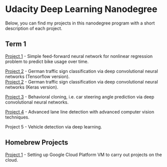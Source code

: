 
# Udacity Deep Learning Nanodegree

Below, you can find my projects in this nanodegree program with a short description of each project.

## Term 1
[Project 1](./Project1_NN_for_Regression/dlnd-your-first-neural-network.ipynb) - Simple feed-forward neural network for nonlinear regression problem to predict bike usage over time.

[Project 2](./Term1/P2/Traffic_Sign_Classifier.ipynb) - German traffic sign classification via deep convolutional neural networks (Tensorflow version).<br/>
[Project 2](./Term1/P2/German_Traffic_Sign_small_Keras.ipynb) - German traffic sign classification via deep convolutional neural networks (Keras version).

[Project 3](./Term1/P3) - Behavioral cloning, i.e. car steering angle prediction via deep convolutional neural networks.

[Project 4](./Term1/P4) - Advanced lane line detection with advanced computer vision techniques.

Project 5 - Vehicle detection via deep learning.

## Homebrew Projects
[Project 1](./HomeBrewProjects/Project_01) - Setting up Google Cloud Platform VM to carry out projects on the cloud.
